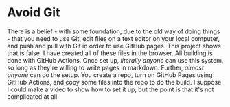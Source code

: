 # Avoid Git

There is a belief - with some foundation, due to the old way of doing things - that you need to use Git, edit files on a text editor on your local computer, and push and pull with Git in order to use GitHub pages. This project shows that is false. I have created all of these files in the browser. All building is done with GitHub Actions. Once set up, *literally anyone* can use this system, so long as they're willing to write pages in markdown. Further, *almost anyone* can do the setup. You create a repo, turn on GitHub Pages using GitHub Actions, and copy some files into the repo to do the build. I suppose I could make a video to show how to set it up, but the point is that it's not complicated at all.